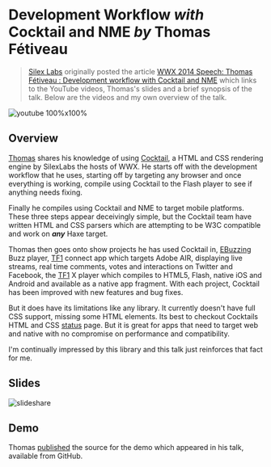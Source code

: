 [_template]: ../../templates/wwx/video.html
[“”]: a ""

# Development Workflow _with_ Cocktail and NME _by_ Thomas Fétiveau

> [Silex Labs] originally posted the article [WWX 2014 Speech: Thomas Fétiveau : Development workflow with Cocktail and NME][sl1]
> which links to the YouTube videos, Thomas's slides and a brief
> synopsis of the talk. Below are the videos and my own overview of the talk.

![youtube 100%x100%](-iKEMzPWpbo)

## Overview

[Thomas][tw3] shares his knowledge of using [Cocktail][l5], a HTML and CSS rendering
engine by SilexLabs the hosts of WWX. He starts off with the development workflow that
he uses, starting off by targeting any browser and once everything is working, compile
using Cocktail to the Flash player to see if anything needs fixing. 

Finally he compiles
using Cocktail and NME to target mobile platforms. These three steps appear deceivingly
simple, but the Cocktail team have written HTML and CSS parsers which are attempting
to be W3C compatible and work on *__any__* Haxe target.

Thomas then goes onto show projects he has used Cocktail in, [EBuzzing][l6] Buzz player, [TF1][l7]
connect app which targets Adobe AIR, displaying live streams, real time comments, votes and 
interactions on Twitter and Facebook, the [TF1][l7] X player which compiles to HTML5, Flash, native
iOS and Android and available as a native app fragment. With each project, Cocktail has
been improved with new features and bug fixes.

But it does have its limitations like any library. It currently doesn't have full CSS support,
missing some HTML elements. Its best to checkout Cocktails HTML and CSS [status][l8] page. But
it is great for apps that need to target web and native with no compromise on performance and
compatibility.

I'm continually impressed by this library and this talk just reinforces that fact for me.

## Slides

![slideshare](35076396)

## Demo

Thomas [published][l9] the source for the demo which appeared in his talk, available
from GitHub.

[silex labs]: http://www.silexlabs.org/ "Silex Labs"
[sl1]: http://www.silexlabs.org/wwx2014-speech-thomas-fetiveau-development-workflow-with-cocktail-and-nme/ "WWX 2014 Speech: Thomas Fétiveau : Development workflow with Cocktail and NME"

[tw3]: https://twitter.com/zab0jad "@zab0jad"

[l5]: https://github.com/silexlabs/Cocktail "Cocktail the HTML & CSS rendering engine on GitHub"
[l6]: http://www.ebuzzing.com/ "Ebuzzing Video Advertising"
[l7]: http://www.tf1.fr/ "MyTF1"
[l8]: https://docs.google.com/spreadsheet/ccc?key=0AoCymbuV0hQfdFZNVmc0bnZmRGZHTWlpemszMUd6THc#gid=0 "Cocktail HTML & CSS Status"
[l9]: https://github.com/zabojad/wwx2014-cocktail-nme "Demo App for WWX 2014 talk on Development workflow with Cocktail and NME"